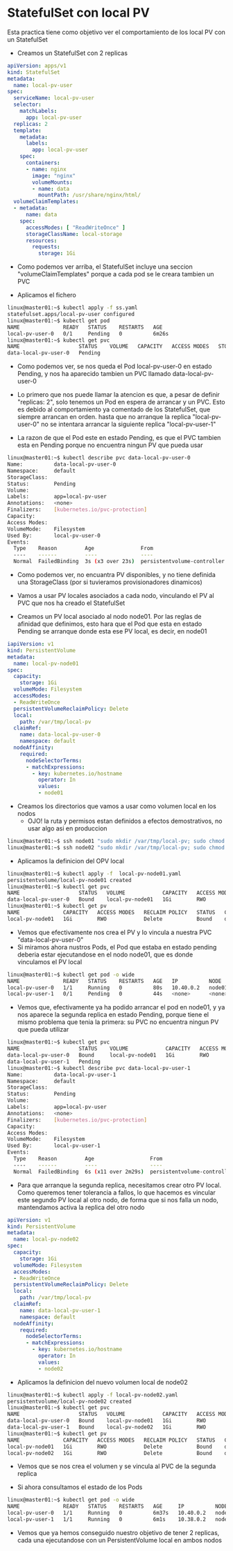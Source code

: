 # StatefulSet con local PV

Esta practica tiene como objetivo ver el comportamiento de los local PV con un StatefulSet

  * Creamos un StatefulSet con 2 replicas

```yaml
apiVersion: apps/v1
kind: StatefulSet
metadata:
  name: local-pv-user
spec:
  serviceName: local-pv-user
  selector:
    matchLabels:
      app: local-pv-user
  replicas: 2
  template:
    metadata:
      labels:
        app: local-pv-user
    spec:      
      containers:
      - name: nginx
        image: "nginx"  
        volumeMounts:
        - name: data
          mountPath: /usr/share/nginx/html/      
  volumeClaimTemplates:
  - metadata:
      name: data
    spec:
      accessModes: [ "ReadWriteOnce" ]
      storageClassName: local-storage
      resources:
        requests:
          storage: 1Gi
```

  * Como podemos ver arriba, el StatefulSet incluye una seccion "volumeClaimTemplates" porque a cada pod se le creara tambien un PVC

  * Aplicamos el fichero

```bash
linux@master01:~$ kubectl apply -f ss.yaml 
statefulset.apps/local-pv-user configured
linux@master01:~$ kubectl get pod
NAME              READY   STATUS    RESTARTS   AGE
local-pv-user-0   0/1     Pending   0          6m26s
linux@master01:~$ kubectl get pvc
NAME                   STATUS    VOLUME   CAPACITY   ACCESS MODES   STORAGECLASS    AGE
data-local-pv-user-0   Pending                                                      9s
```

  * Como podemos ver, se nos queda el Pod local-pv-user-0 en estado Pending, y nos ha aparecido tambien un PVC llamado data-local-pv-user-0
  * Lo primero que nos puede llamar la atencion es que, a pesar de definir "replicas: 2", solo tenemos un Pod en espera de arrancar y un PVC. Esto es debido al comportamiento ya comentado de los StatefulSet, que siempre arrancan en orden. hasta que no arranque la replica "local-pv-user-0" no se intentara arrancar la siguiente replica "local-pv-user-1"

  * La razon de que el Pod este en estado Pending, es que el PVC tambien esta en Pending porque no encuentra ningun PV que pueda usar

```bash
linux@master01:~$ kubectl describe pvc data-local-pv-user-0
Name:          data-local-pv-user-0
Namespace:     default
StorageClass:  
Status:        Pending
Volume:        
Labels:        app=local-pv-user
Annotations:   <none>
Finalizers:    [kubernetes.io/pvc-protection]
Capacity:      
Access Modes:  
VolumeMode:    Filesystem
Used By:       local-pv-user-0
Events:
  Type    Reason         Age               From                         Message
  ----    ------         ----              ----                         -------
  Normal  FailedBinding  3s (x3 over 23s)  persistentvolume-controller  no persistent volumes available for this claim and no storage class is set
```

  * Como podemos ver, no encuantra PV disponibles, y no tiene definida una StorageClass (por si tuvieramos provisionadores dinamicos)

  * Vamos a usar PV locales asociados a cada nodo, vinculando el PV al PVC que nos ha creado el StatefulSet

  * Creamos un PV local asociado al nodo node01. Por las reglas de afinidad que definimos, esto hara que el Pod que esta en estado Pending se arranque donde esta ese PV local, es decir, en node01

```yaml
iapiVersion: v1
kind: PersistentVolume
metadata:
  name: local-pv-node01
spec:
  capacity:
    storage: 1Gi
  volumeMode: Filesystem
  accessModes:
  - ReadWriteOnce
  persistentVolumeReclaimPolicy: Delete
  local:
    path: /var/tmp/local-pv
  claimRef:
    name: data-local-pv-user-0
    namespace: default
  nodeAffinity:
    required:
      nodeSelectorTerms:
      - matchExpressions:
        - key: kubernetes.io/hostname
          operator: In
          values:
          - node01
```

  * Creamos los directorios que vamos a usar como volumen local en los nodos
    * OJO! la ruta y permisos estan definidos a efectos demostrativos, no usar algo asi en produccion

```bash
linux@master01:~$ ssh node01 "sudo mkdir /var/tmp/local-pv; sudo chmod 777 /var/tmp/local-pv"
linux@master01:~$ ssh node02 "sudo mkdir /var/tmp/local-pv; sudo chmod 777 /var/tmp/local-pv"
```

  * Aplicamos la definicion del OPV local

```bash
linux@master01:~$ kubectl apply -f  local-pv-node01.yaml 
persistentvolume/local-pv-node01 created
linux@master01:~$ kubectl get pvc
NAME                   STATUS   VOLUME            CAPACITY   ACCESS MODES   STORAGECLASS   AGE
data-local-pv-user-0   Bound    local-pv-node01   1Gi        RWO                           4m24s
linux@master01:~$ kubectl get pv
NAME              CAPACITY   ACCESS MODES   RECLAIM POLICY   STATUS   CLAIM                          STORAGECLASS   REASON   AGE
local-pv-node01   1Gi        RWO            Delete           Bound    default/data-local-pv-user-0                           86s
```

  * Vemos que efectivamente nos crea el PV y lo vincula a nuestra PVC "data-local-pv-user-0"
  * Si miramos ahora nustros Pods, el Pod que estaba en estado pending deberia estar ejecutandose en el nodo node01, que es donde vinculamos el PV local

```bash
linux@master01:~$ kubectl get pod -o wide
NAME              READY   STATUS    RESTARTS   AGE   IP          NODE     NOMINATED NODE   READINESS GATES
local-pv-user-0   1/1     Running   0          80s   10.40.0.2   node01   <none>           <none>
local-pv-user-1   0/1     Pending   0          44s   <none>      <none>   <none>           <none>
```

  * Vemos que, efectivamente ya ha podido arrancar el pod en node01, y ya nos aparece la segunda replica en estado Pending, porque tiene el mismo problema que tenia la primera: su PVC no encuentra ningun PV que pueda utilizar

```bash
linux@master01:~$ kubectl get pvc
NAME                   STATUS    VOLUME            CAPACITY   ACCESS MODES   STORAGECLASS   AGE
data-local-pv-user-0   Bound     local-pv-node01   1Gi        RWO                           2m56s
data-local-pv-user-1   Pending                                                              2m20s
linux@master01:~$ kubectl describe pvc data-local-pv-user-1
Name:          data-local-pv-user-1
Namespace:     default
StorageClass:  
Status:        Pending
Volume:        
Labels:        app=local-pv-user
Annotations:   <none>
Finalizers:    [kubernetes.io/pvc-protection]
Capacity:      
Access Modes:  
VolumeMode:    Filesystem
Used By:       local-pv-user-1
Events:
  Type    Reason         Age                  From                         Message
  ----    ------         ----                 ----                         -------
  Normal  FailedBinding  6s (x11 over 2m29s)  persistentvolume-controller  no persistent volumes available for this claim and no storage class is set
 ```

  * Para que arranque la segunda replica, necesitamos crear otro PV local. Como queremos tener tolerancia a fallos, lo que hacemos es vincular este segundo PV local al otro nodo, de forma que si nos falla un nodo, mantendamos activa la replica del otro nodo

```yaml
apiVersion: v1
kind: PersistentVolume
metadata:
  name: local-pv-node02
spec:
  capacity:
    storage: 1Gi
  volumeMode: Filesystem
  accessModes:
  - ReadWriteOnce
  persistentVolumeReclaimPolicy: Delete
  local:
    path: /var/tmp/local-pv
  claimRef:
    name: data-local-pv-user-1
    namespace: default
  nodeAffinity:
    required:
      nodeSelectorTerms:
      - matchExpressions:
        - key: kubernetes.io/hostname
          operator: In
          values:
          - node02
```

  * Aplicamos la definicion del nuevo volumen local de node02

```bash
linux@master01:~$ kubectl apply -f local-pv-node02.yaml 
persistentvolume/local-pv-node02 created
linux@master01:~$ kubectl get pvc
NAME                   STATUS   VOLUME            CAPACITY   ACCESS MODES   STORAGECLASS   AGE
data-local-pv-user-0   Bound    local-pv-node01   1Gi        RWO                           6m15s
data-local-pv-user-1   Bound    local-pv-node02   1Gi        RWO                           5m39s
linux@master01:~$ kubectl get pv
NAME              CAPACITY   ACCESS MODES   RECLAIM POLICY   STATUS   CLAIM                          STORAGECLASS   REASON   AGE
local-pv-node01   1Gi        RWO            Delete           Bound    default/data-local-pv-user-0                           6m
local-pv-node02   1Gi        RWO            Delete           Bound    default/data-local-pv-user-1                           15s
```

  * Vemos que se nos crea el volumen y se vincula al PVC de la segunda replica

  * Si ahora consultamos el estado de los Pods

```bash
linux@master01:~$ kubectl get pod -o wide
NAME              READY   STATUS    RESTARTS   AGE     IP          NODE     NOMINATED NODE   READINESS GATES
local-pv-user-0   1/1     Running   0          6m37s   10.40.0.2   node01   <none>           <none>
local-pv-user-1   1/1     Running   0          6m1s    10.38.0.2   node02   <none>           <none>
```

  * Vemos que ya hemos conseguido nuestro objetivo de tener 2 replicas, cada una ejecutandose con un PersistentVolume local en ambos nodos

